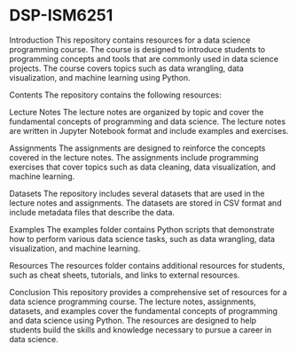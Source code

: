 # DSP-ISM6251

Introduction
This repository contains resources for a data science programming course. The course is designed to introduce students to programming concepts and tools that are commonly used in data science projects. The course covers topics such as data wrangling, data visualization, and machine learning using Python.

Contents
The repository contains the following resources:

Lecture Notes
The lecture notes are organized by topic and cover the fundamental concepts of programming and data science. The lecture notes are written in Jupyter Notebook format and include examples and exercises.

Assignments
The assignments are designed to reinforce the concepts covered in the lecture notes. The assignments include programming exercises that cover topics such as data cleaning, data visualization, and machine learning.

Datasets
The repository includes several datasets that are used in the lecture notes and assignments. The datasets are stored in CSV format and include metadata files that describe the data.

Examples
The examples folder contains Python scripts that demonstrate how to perform various data science tasks, such as data wrangling, data visualization, and machine learning.

Resources
The resources folder contains additional resources for students, such as cheat sheets, tutorials, and links to external resources.

Conclusion
This repository provides a comprehensive set of resources for a data science programming course. The lecture notes, assignments, datasets, and examples cover the fundamental concepts of programming and data science using Python. The resources are designed to help students build the skills and knowledge necessary to pursue a career in data science.
